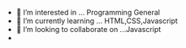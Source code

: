 
- 👀 I’m interested in ... Programming General
- 🌱 I’m currently learning ... HTML,CSS,Javascript
- 💞️ I’m looking to collaborate on ...Javascript
- 
<!---
Jmc03091/Jmc03091 is a ✨ special ✨ repository because its `README.md` (this file) appears on your GitHub profile.
You can click the Preview link to take a look at your changes.
--->
